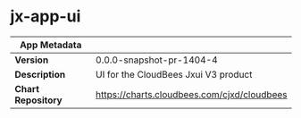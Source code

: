 # jx-app-ui

|App Metadata||
|---|---|
| **Version** | 0.0.0-snapshot-pr-1404-4 |
| **Description** | UI for the CloudBees Jxui V3 product |
| **Chart Repository** | https://charts.cloudbees.com/cjxd/cloudbees |
